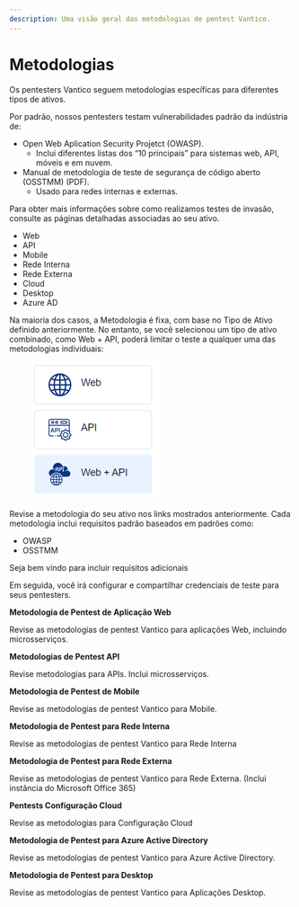 ```yaml
---
description: Uma visão geral das metodologias de pentest Vantico.
---
```


# Metodologias

Os pentesters Vantico seguem metodologias específicas para diferentes tipos de ativos.



Por padrão, nossos pentesters testam vulnerabilidades padrão da indústria de:

* Open Web Aplication Security Projetct (OWASP).
  * Inclui diferentes listas dos “10 principais” para sistemas web, API, móveis e em nuvem.
* Manual de metodologia de teste de segurança de código aberto (OSSTMM) (PDF).
  * Usado para redes internas e externas.



Para obter mais informações sobre como realizamos testes de invasão, consulte as páginas detalhadas associadas ao seu ativo.

* Web
* API
* Mobile
* Rede Interna
* Rede Externa
* Cloud
* Desktop
* Azure AD



Na maioria dos casos, a Metodologia é fixa, com base no Tipo de Ativo definido anteriormente. No entanto, se você selecionou um tipo de ativo combinado, como Web + API, poderá limitar o teste a qualquer uma das metodologias individuais:

<figure><img src="../../.gitbook/assets/10.png" alt=""><figcaption></figcaption></figure>



Revise a metodologia do seu ativo nos links mostrados anteriormente. Cada metodologia inclui requisitos padrão baseados em padrões como:

* OWASP
* OSSTMM

Seja bem vindo para incluir requisitos adicionais



Em seguida, você irá configurar e compartilhar credenciais de teste para seus pentesters.



**Metodologia de Pentest de Aplicação Web**

Revise as metodologias de pentest Vantico para aplicações Web, incluindo microsserviços.



**Metodologias de Pentest API**

Revise metodologias para APIs. Inclui microsserviços.



**Metodologia de Pentest de Mobile**

Revise as metodologias de pentest Vantico para Mobile.



**Metodologia de Pentest para Rede Interna**

Revise as metodologias de pentest Vantico para Rede Interna



**Metodologia de Pentest para Rede Externa**

Revise as metodologias de pentest Vantico para Rede Externa. (Inclui instância do Microsoft Office 365)



**Pentests Configuração Cloud**

Revise as metodologias para Configuração Cloud



**Metodologia de Pentest para Azure Active Directory**

Revise as metodologias de pentest Vantico para Azure Active Directory.



**Metodologia de Pentest para Desktop**

Revise as metodologias de pentest Vantico para Aplicações Desktop.
